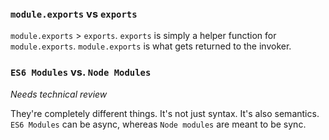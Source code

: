 ### `module.exports` vs `exports`

`module.exports` > `exports`. `exports` is simply a helper function for `module.exports`. `module.exports` is what gets returned to the invoker.

### `ES6 Modules` vs. `Node Modules`

*Needs technical review*

They're completely different things. It's not just syntax. It's also semantics. `ES6 Modules` can be async, whereas `Node modules` are meant to be sync.